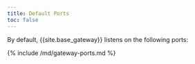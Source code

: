 ```yaml
---
title: Default Ports
toc: false
---
```

By default, {{site.base_gateway}} listens on the following ports:

{% include /md/gateway-ports.md %}
